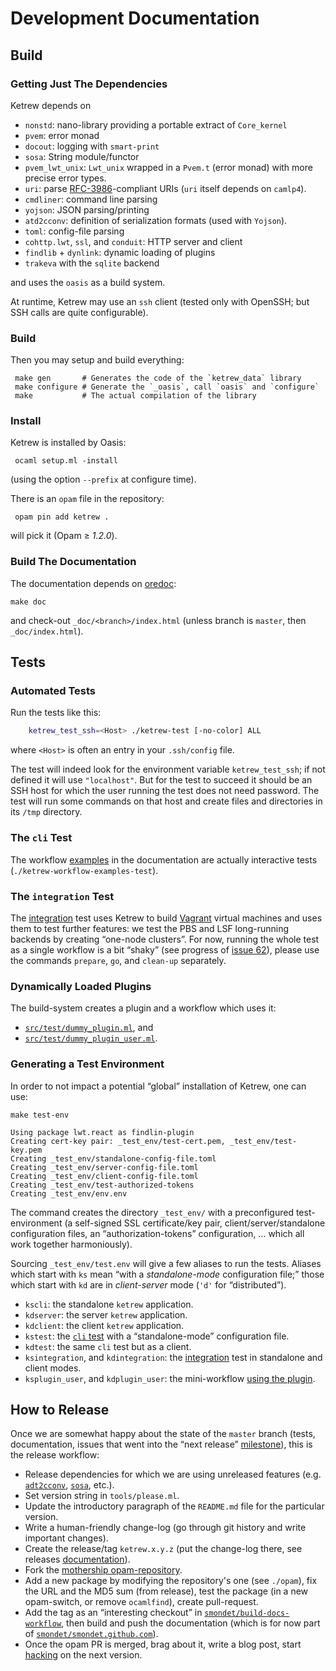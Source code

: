 
Development Documentation
=========================

Build
-----

### Getting Just The Dependencies

Ketrew depends on

- `nonstd`: nano-library providing a portable extract of `Core_kernel`
- `pvem`: error monad
- `docout`: logging with `smart-print`
- `sosa`:  String module/functor
- `pvem_lwt_unix`: `Lwt_unix` wrapped in a `Pvem.t` (error monad) with more
precise error types.
- `uri`:
parse [RFC-3986](http://www.ietf.org/rfc/rfc3986.txt)-compliant URIs
(`uri` itself depends on `camlp4`).
- `cmdliner`: command line parsing
- `yojson`: JSON parsing/printing
- `atd2cconv`: definition of serialization formats (used with `Yojson`).
- `toml`: config-file parsing
- `cohttp.lwt`, `ssl`, and `conduit`: HTTP server and client
- `findlib` + `dynlink`: dynamic loading of plugins 
- `trakeva` with the `sqlite` backend

and uses the `oasis` as a build system.

At runtime, Ketrew may use an `ssh` client (tested only with OpenSSH; but SSH
calls are quite configurable).


### Build

Then you may setup and build everything:

     make gen       # Generates the code of the `ketrew_data` library
     make configure # Generate the `_oasis`, call `oasis` and `configure`
     make           # The actual compilation of the library


### Install

Ketrew is installed by Oasis:

     ocaml setup.ml -install
     
(using the option `--prefix` at configure time).

There is an `opam` file in the repository:

     opam pin add ketrew .

will pick it (Opam ≥ *1.2.0*).


### Build The Documentation

The documentation depends on [oredoc](https://github.com/smondet/oredoc):

    make doc

and check-out `_doc/<branch>/index.html` (unless branch is `master`, then
`_doc/index.html`).

Tests
-----

### Automated Tests

Run the tests like this:

```bash
    ketrew_test_ssh=<Host> ./ketrew-test [-no-color] ALL
```

where `<Host>` is often an entry in your `.ssh/config` file.

The test will indeed look for the environment variable `ketrew_test_ssh`; if
not defined it will use `"localhost"`. But for the test to succeed it should be
an SSH host for which the user running the test does not need password.
The test will run some commands on that host and create files and directories
in its `/tmp` directory.

### The `cli` Test

The workflow [examples](../test/Workflow_Examples.ml) in the documentation
are actually interactive tests (`./ketrew-workflow-examples-test`).

### The `integration` Test

The [integration](../test/integration.ml) test uses Ketrew to build
[Vagrant](https://github.com/mitchellh/vagrant) virtual machines and uses them
to test further features: we test the PBS and LSF long-running backends by
creating “one-node clusters”. For now, running the whole test as a single
workflow is a bit “shaky” (see progress of
[issue 62](https://github.com/hammerlab/ketrew/issues/62)), please use the
commands `prepare`, `go`, and `clean-up` separately.

### Dynamically Loaded Plugins

The build-system creates a plugin and a workflow which uses it:

- [`src/test/dummy_plugin.ml`](src/test/dummy_plugin.ml), and
- [`src/test/dummy_plugin_user.ml`](src/test/dummy_plugin_user.ml).

### Generating a Test Environment

In order to not impact a potential “global” installation of Ketrew, one can
use:

    make test-env

```goodresult
Using package lwt.react as findlin-plugin
Creating cert-key pair: _test_env/test-cert.pem, _test_env/test-key.pem
Creating _test_env/standalone-config-file.toml
Creating _test_env/server-config-file.toml
Creating _test_env/client-config-file.toml
Creating _test_env/test-authorized-tokens
Creating _test_env/env.env
```

The command creates the directory `_test_env/` with a preconfigured
test-environment (a self-signed SSL certificate/key pair,
client/server/standalone configuration files, an “authorization-tokens”
configuration, … which all work together harmoniously).

Sourcing `_test_env/test.env` will give a few aliases to run the tests.
Aliases which start with `ks` mean “with a *standalone-mode* configuration file;”
those which start with `kd` are in *client-server* mode (`'d'` for “distributed”).

- `kscli`: the standalone `ketrew` application.
- `kdserver`: the server `ketrew` application.
- `kdclient`: the client `ketrew` application.
- `kstest`: the [`cli` test](../test/Workflow_Examples.ml) with a “standalone-mode” configuration file.
- `kdtest`: the same `cli` test but as a client.
- `ksintegration`, and `kdintegration`: the
  [integration](../test/integration.ml) test in standalone and client modes.
- `ksplugin_user`, and `kdplugin_user`: the mini-workflow
  [using the plugin](src/test/dummy_plugin_user.ml).


How to Release
--------------

Once we are somewhat happy about the state of the `master` branch (tests,
documentation, issues that went into the “next release”
[milestone](https://github.com/hammerlab/ketrew/milestones)), this is the
release workflow:

- Release dependencies for which we are using unreleased features
(e.g. [`adt2cconv`](https://github.com/smondet/atd2cconv),
[`sosa`](https://github.com/smondet/sosa), etc.).
- Set version string in `tools/please.ml`.
- Update the introductory paragraph of the `README.md` file for the particular
version.
- Write a human-friendly change-log (go through git history and write important
changes).
- Create the release/tag `ketrew.x.y.z` (put the change-log there, see
releases [documentation](https://github.com/blog/1547-release-your-software)).
- Fork the
[mothership opam-repository](https://github.com/ocaml/opam-repository).
- Add a new package by modifying the repository's one (see `./opam`),
fix the URL and the MD5 sum (from release), test the package (in a new
opam-switch, or remove `ocamlfind`), create pull-request.
- Add the tag as an “interesting checkout” in
[`smondet/build-docs-workflow`](https://github.com/smondet/build-docs-workflow),
then build and push the documentation (which is for now part of
[`smondet/smondet.github.com`](https://github.com/smondet/smondet.github.com)).
- Once the opam PR is merged, brag about it, write a blog post, start
[hacking](https://github.com/hammerlab/ketrew/issues?q=is%3Aopen+is%3Aissue)
on the next version.

